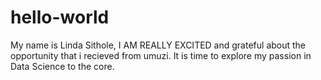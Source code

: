 # hello-world
My name is Linda Sithole, I AM REALLY EXCITED and grateful about the opportunity that i recieved from umuzi.
It is time to explore my passion in Data Science to the core.

